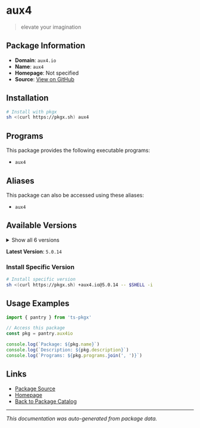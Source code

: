 # aux4

> elevate your imagination

## Package Information

- **Domain**: `aux4.io`
- **Name**: `aux4`
- **Homepage**: Not specified
- **Source**: [View on GitHub](https://github.com/pkgxdev/pantry/tree/main/projects/aux4.io/package.yml)

## Installation

```bash
# Install with pkgx
sh <(curl https://pkgx.sh) aux4
```

## Programs

This package provides the following executable programs:

- `aux4`

## Aliases

This package can also be accessed using these aliases:

- `aux4`

## Available Versions

<details>
<summary>Show all 6 versions</summary>

- `5.0.14`, `5.0.11`, `5.0.10`, `5.0.9`, `5.0.8`
- `5.0.3`

</details>

**Latest Version**: `5.0.14`

### Install Specific Version

```bash
# Install specific version
sh <(curl https://pkgx.sh) +aux4.io@5.0.14 -- $SHELL -i
```

## Usage Examples

```typescript
import { pantry } from 'ts-pkgx'

// Access this package
const pkg = pantry.aux4io

console.log(`Package: ${pkg.name}`)
console.log(`Description: ${pkg.description}`)
console.log(`Programs: ${pkg.programs.join(', ')}`)
```

## Links

- [Package Source](https://github.com/pkgxdev/pantry/tree/main/projects/aux4.io/package.yml)
- [Homepage](#)
- [Back to Package Catalog](../package-catalog.md)

---

*This documentation was auto-generated from package data.*

